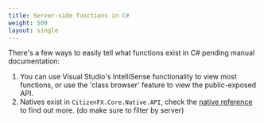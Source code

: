 ```yaml
---
title: Server-side functions in C#
weight: 509
layout: single
---
```


There's a few ways to easily tell what functions exist in C# pending manual documentation:

1.  You can use Visual Studio's IntelliSense functionality to view most functions, or use the 'class browser' feature
    to view the public-exposed API.
2.  Natives exist in `CitizenFX.Core.Native.API`, check the [native reference](https://runtime.fivem.net/doc/natives/) to find out more.
    (do make sure to filter by server)